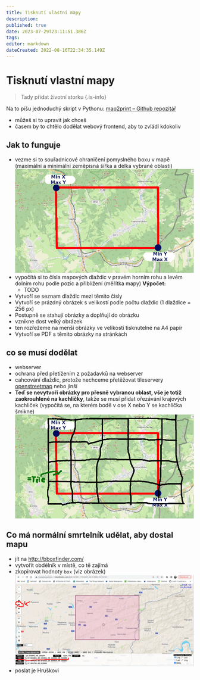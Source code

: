 ```yaml
---
title: Tisknutí vlastní mapy
description: 
published: true
date: 2023-07-29T23:11:51.386Z
tags: 
editor: markdown
dateCreated: 2022-08-16T22:34:35.149Z
---
```


# Tisknutí vlastní mapy
> Tady přidat životní storku
{.is-info}

Na to píšu jednoduchý skript v Pythonu:
[map2print – Github repozitář](https://github.com/pavelpernicka/map2print)
- můžeš si to upravit jak chceš 
- časem by to chtělo dodělat webový frontend, aby to zvládl kdokoliv
## Jak to funguje
- vezme si to souřadnicové ohraničení pomyslného boxu v mapě (maximální a minimální zeměpisná šířka a délka vybrané oblasti)
![nacrt_map_box.png](/obrazky/nacrt_map_box.png)
- vypočítá si to čísla mapových dlaždic v pravém horním rohu a levém dolním rohu podle pozic a přiblížení (měřítka mapy)
**Výpočet:**
  - TODO
- Vytvoří se seznam dlaždic mezi těmito čisly
- Vytvoří se prázdný obrázek s velikostí podle počtu dlaždic (1 dlaždice = 256 px)
- Postupně se stahují obrázky a doplňují do obrázku
- vznikne dost velký obrázek
- ten rozřežeme na menší obrázky ve velikosti tisknutelné na A4 papír
- Vytvoří se PDF s těmito obrázky na stránkách
## co se musí dodělat
- webserver
- ochrana před přetížením z požadavků na webserver
- cahcování dlaždic, protože nechceme přetěžovat tileservery [openstreetmap](https://openstreetmap.org) nebo jinší
- **Teď se nevytvoří obrázky pro přesně vybranou oblast, vše je totiž zaokrouhlené na kachličky**, takže se musí přidat ořezávání krajových kachliček (vypočítá se, na kterém bodě v ose X nebo Y se kachlička šmikne)
![nacrt_map_box-tiles.png](/obrazky/nacrt_map_box-tiles.png)
## Co má normální smrtelník udělat, aby dostal mapu
- jít na http://bboxfinder.com/
- vytvořit obdélník v místě, co tě zajímá
- zkopírovat hodnoty `box` (viz obrázek)
![bbox.png](/obrazky/bbox.png)
- poslat je Hruškovi